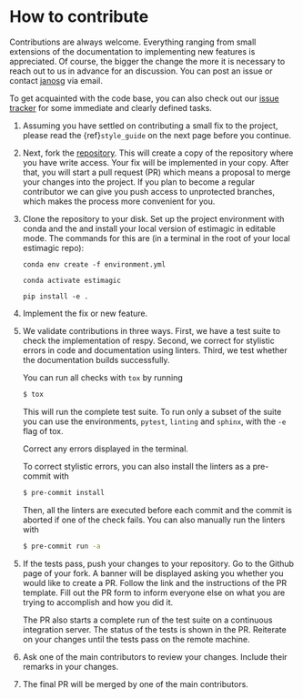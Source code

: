 # How to contribute

Contributions are always welcome. Everything ranging from small extensions of the
documentation to implementing new features is appreciated. Of course, the bigger the
change the more it is necessary to reach out to us in advance for an discussion. You can
post an issue or contact [janosg](https://github.com/janosg) via email.

To get acquainted with the code base, you can also check out our
[issue tracker](https://github.com/OpenSourceEconomics/estimagic/issues) for some
immediate and clearly defined tasks.

1. Assuming you have settled on contributing a small fix to the project, please read the
   {ref}`style_guide` on the next page before you continue.

1. Next, fork the [repository](https://github.com/OpenSourceEconomics/estimagic/). This
   will create a copy of the repository where you have write access. Your fix will be
   implemented in your copy. After that, you will start a pull request (PR) which means
   a proposal to merge your changes into the project. If you plan to become a regular
   contributor we can give you push access to unprotected branches, which makes the
   process more convenient for you.

1. Clone the repository to your disk. Set up the project environment with conda and the
   and install your local version of estimagic in editable mode. The commands for this
   are (in a terminal in the root of your local estimagic repo):

   `conda env create -f environment.yml`

   `conda activate estimagic`

   `pip install -e .`

1. Implement the fix or new feature.

1. We validate contributions in three ways. First, we have a test suite to check the
   implementation of respy. Second, we correct for stylistic errors in code and
   documentation using linters. Third, we test whether the documentation builds
   successfully.

   You can run all checks with `tox` by running

   ```bash
   $ tox
   ```

   This will run the complete test suite. To run only a subset of the suite you can use
   the environments, `pytest`, `linting` and `sphinx`, with the `-e` flag of tox.

   Correct any errors displayed in the terminal.

   To correct stylistic errors, you can also install the linters as a pre-commit with

   ```bash
   $ pre-commit install
   ```

   Then, all the linters are executed before each commit and the commit is aborted if
   one of the check fails. You can also manually run the linters with

   ```bash
   $ pre-commit run -a
   ```

5) If the tests pass, push your changes to your repository. Go to the Github page of
   your fork. A banner will be displayed asking you whether you would like to create a
   PR. Follow the link and the instructions of the PR template. Fill out the PR form to
   inform everyone else on what you are trying to accomplish and how you did it.

   The PR also starts a complete run of the test suite on a continuous integration
   server. The status of the tests is shown in the PR. Reiterate on your changes until
   the tests pass on the remote machine.

1) Ask one of the main contributors to review your changes. Include their remarks in
   your changes.

1) The final PR will be merged by one of the main contributors.
